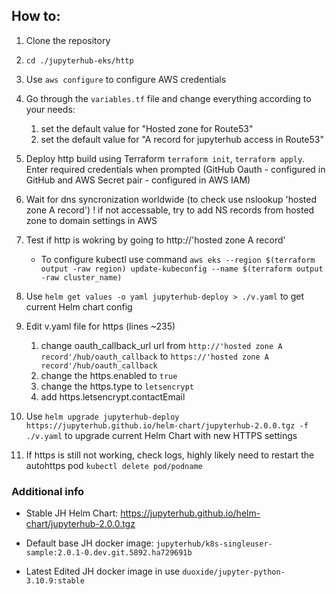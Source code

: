 ## How to:

1. Clone the repository

2. `cd ./jupyterhub-eks/http`

3. Use `aws configure` to configure AWS credentials

4. Go through the `variables.tf` file and change everything according to your needs:
    1. set the default value for "Hosted zone for Route53"
    2. set the default value for "A record for jupyterhub access in Route53"

5. Deploy http build using Terraform `terraform init`, `terraform apply`. Enter required credentials when prompted (GitHub Oauth - configured in GitHub and AWS Secret pair - configured in AWS IAM)

6. Wait for dns syncronization worldwide (to check use nslookup 'hosted zone A record')
	! if not accessable, try to add NS records from hosted zone to domain settings in AWS

7. Test if http is wokring by going to http://'hosted zone A record'

    * To configure kubectl use command `aws eks --region $(terraform output -raw region) update-kubeconfig --name $(terraform output -raw cluster_name)`

8. Use `helm get values -o yaml jupyterhub-deploy > ./v.yaml` to get current Helm chart config

9. Edit v.yaml file for https (lines ~235)
    1. change oauth_callback_url url from `http://'hosted zone A record'/hub/oauth_callback` to `https://'hosted zone A record'/hub/oauth_callback`
    2. change the https.enabled to `true`
    3. change the https.type to `letsencrypt`
    4. add https.letsencrypt.contactEmail

10. Use `helm upgrade jupyterhub-deploy https://jupyterhub.github.io/helm-chart/jupyterhub-2.0.0.tgz -f ./v.yaml` to upgrade current Helm Chart with new HTTPS settings

11. If https is still not working, check logs, highly likely need to restart the autohttps pod `kubectl delete pod/podname`

### Additional info

* Stable JH Helm Chart: https://jupyterhub.github.io/helm-chart/jupyterhub-2.0.0.tgz

* Default base JH docker image: `jupyterhub/k8s-singleuser-sample:2.0.1-0.dev.git.5892.ha729691b`

* Latest Edited JH docker image in use `duoxide/jupyter-python-3.10.9:stable`